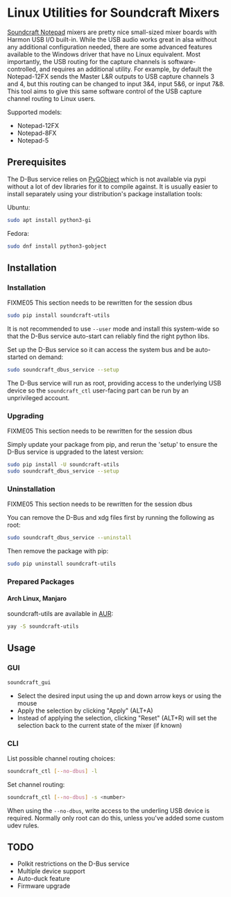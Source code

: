 Linux Utilities for Soundcraft Mixers
=====================================

[Soundcraft Notepad](https://www.soundcraft.com/en/product_families/notepad-series)
mixers are pretty nice small-sized mixer boards with Harmon USB I/O built-in.
While the USB audio works great in alsa without any additional configuration
needed, there are some advanced features available to the Windows driver that
have no Linux equivalent.  Most importantly, the USB routing for the capture
channels is software-controlled, and requires an additional utility.  For
example, by default the Notepad-12FX sends the Master L&R outputs to USB
capture channels 3 and 4, but this routing can be changed to input 3&4, input
5&6, or input 7&8.  This tool aims to give this same software control of the
USB capture channel routing to Linux users.

Supported models:
- Notepad-12FX
- Notepad-8FX
- Notepad-5

Prerequisites
-------------

The D-Bus service relies on [PyGObject](https://pygobject.readthedocs.io/en/latest/index.html)
which is not available via pypi without a lot of dev libraries for
it to compile against.  It is usually easier to install separately
using your distribution's package installation tools:

Ubuntu:
```bash
sudo apt install python3-gi
```

Fedora:
```bash
sudo dnf install python3-gobject
```

Installation
------------

### Installation

FIXME05 This section needs to be rewritten for the session dbus

```bash
sudo pip install soundcraft-utils
```

It is not recommended to use `--user` mode and install this
system-wide so that the D-Bus service auto-start can reliably find the
right python libs.

Set up the D-Bus service so it can access the system bus and be
auto-started on demand:

```bash
sudo soundcraft_dbus_service --setup
```

The D-Bus service will run as root, providing access to the underlying
USB device so the `soundcraft_ctl` user-facing part can be run by an
unprivileged account.

### Upgrading

FIXME05 This section needs to be rewritten for the session dbus

Simply update your package from pip, and rerun the 'setup' to ensure
the D-Bus service is upgraded to the latest version:

```bash
sudo pip install -U soundcraft-utils
sudo soundcraft_dbus_service --setup
```


### Uninstallation

FIXME05 This section needs to be rewritten for the session dbus

You can remove the D-Bus and xdg files first by running the following as root:

```bash
sudo soundcraft_dbus_service --uninstall
```

Then remove the package with pip:

```bash
sudo pip uninstall soundcraft-utils
```

### Prepared Packages

#### Arch Linux, Manjaro
soundcraft-utils are available in [AUR](https://aur.archlinux.org/packages/soundcraft-utils/): 

```bash
yay -S soundcraft-utils
```


Usage
-----

### GUI

```bash
soundcraft_gui
```

- Select the desired input using the up and down arrow keys or using the mouse
- Apply the selection by clicking "Apply" (ALT+A)
- Instead of applying the selection, clicking "Reset" (ALT+R) will set the
  selection back to the current state of the mixer (if known)

### CLI

List possible channel routing choices:

```bash
soundcraft_ctl [--no-dbus] -l
```

Set channel routing:

```bash
soundcraft_ctl [--no-dbus] -s <number>
```

When using the `--no-dbus`, write access to the underling USB device is
required. Normally only root can do this, unless you've added some custom
udev rules.

TODO
----

- Polkit restrictions on the D-Bus service
- Multiple device support
- Auto-duck feature
- Firmware upgrade

